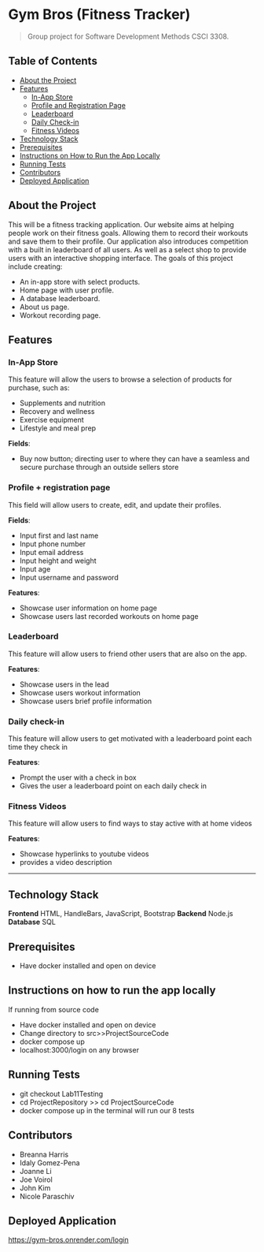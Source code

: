 # Gym Bros (Fitness Tracker)

> Group project for Software Development Methods CSCI 3308.

## Table of Contents

- [About the Project](#about-the-project)
- [Features](#features)
  - [In-App Store](#in-app-store)
  - [Profile and Registration Page](#profile--registration-page)
  - [Leaderboard](#leaderboard)
  - [Daily Check-in](#daily-check-in)
  - [Fitness Videos](#fitness-videos)
- [Technology Stack](#technology-stack)
- [Prerequisites](#prerequisites)
- [Instructions on How to Run the App Locally](#instructions-on-how-to-run-the-app-locally)
- [Running Tests](#running-tests)
- [Contributors](#contributors)
- [Deployed Application](#deployed-application)

## About the Project

This will be a fitness tracking application. Our website aims at helping people work on their fitness goals. Allowing them to record their workouts and save them to their profile. Our application also introduces competition with a built in leaderboard of all users. As well as a select shop to provide users with an interactive shopping interface. 
The goals of this project include creating:
- An in-app store with select products.
- Home page with user profile.
- A database leaderboard. 
- About us page.
- Workout recording page. 

## Features

### In-App Store
This feature will allow the users to browse a selection of products for purchase, such as:
- Supplements and nutrition
- Recovery and wellness
- Exercise equipment
- Lifestyle and meal prep

**Fields**:
- Buy now button; directing user to where they can have a seamless and secure purchase through an outside sellers store

### Profile + registration page
This field will allow users to create, edit, and update their profiles.

**Fields**:
- Input first and last name
- Input phone number
- Input email address
- Input height and weight
- Input age
- Input username and password 

**Features**:
- Showcase user information on home page
- Showcase users last recorded workouts on home page

### Leaderboard
This feature will allow users to friend other users that are also on the app.

**Features**:
- Showcase users in the lead
- Showcase users workout information
- Showcase users brief profile information

### Daily check-in
This feature will allow users to get motivated with a leaderboard point each time they check in

**Features**:
- Prompt the user with a check in box
- Gives the user a leaderboard point on each daily check in

### Fitness Videos
This feature will allow users to find ways to stay active with at home videos

**Features**:
- Showcase hyperlinks to youtube videos
- provides a video description

---

## Technology Stack

**Frontend**
HTML, HandleBars, JavaScript, Bootstrap
**Backend**
Node.js
**Database**
SQL

## Prerequisites

- Have docker installed and open on device

## Instructions on how to run the app locally 

If running from source code

- Have docker installed and open on device
- Change directory to src>>ProjectSourceCode
- docker compose up
- localhost:3000/login on any browser

## Running Tests

- git checkout Lab11Testing
- cd ProjectRepository >> cd ProjectSourceCode
- docker compose up in the terminal will run our 8 tests

## Contributors

- Breanna Harris
- Idaly Gomez-Pena
- Joanne Li
- Joe Voirol
- John Kim
- Nicole Paraschiv

## Deployed Application

https://gym-bros.onrender.com/login

